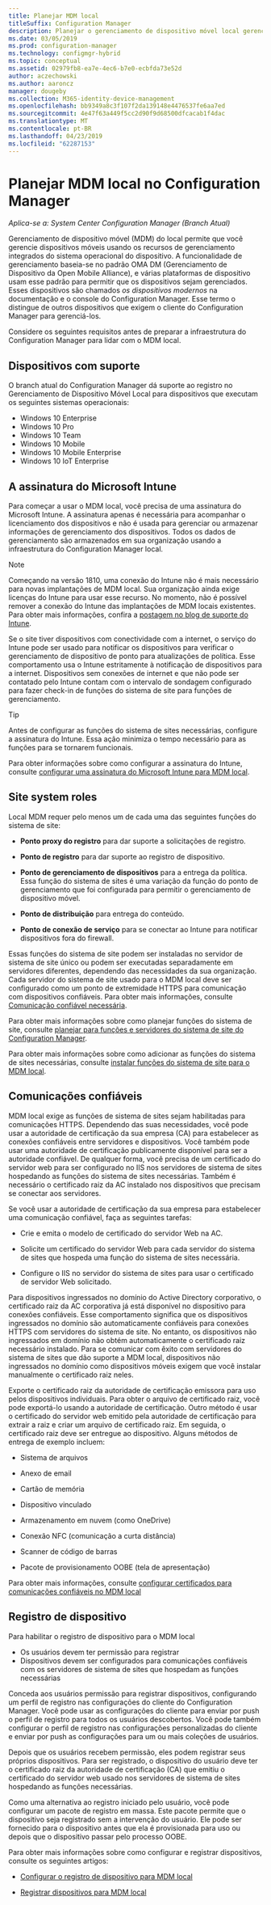 ```yaml
---
title: Planejar MDM local
titleSuffix: Configuration Manager
description: Planejar o gerenciamento de dispositivo móvel local gerenciar dispositivos móveis no Configuration Manager
ms.date: 03/05/2019
ms.prod: configuration-manager
ms.technology: configmgr-hybrid
ms.topic: conceptual
ms.assetid: 02979fb8-ea7e-4ec6-b7e0-ecbfda73e52d
author: aczechowski
ms.author: aaroncz
manager: dougeby
ms.collection: M365-identity-device-management
ms.openlocfilehash: bb9349a8c3f107f2da139148e4476537fe6aa7ed
ms.sourcegitcommit: 4e47f63a449f5cc2d90f9d68500dfcacab1f4dac
ms.translationtype: MT
ms.contentlocale: pt-BR
ms.lasthandoff: 04/23/2019
ms.locfileid: "62287153"
---
```

# <a name="plan-for-on-premises-mdm-in-configuration-manager"></a>Planejar MDM local no Configuration Manager

*Aplica-se a: System Center Configuration Manager (Branch Atual)*

Gerenciamento de dispositivo móvel (MDM) do local permite que você gerencie dispositivos móveis usando os recursos de gerenciamento integrados do sistema operacional do dispositivo. A funcionalidade de gerenciamento baseia-se no padrão OMA DM (Gerenciamento de Dispositivo da Open Mobile Alliance), e várias plataformas de dispositivo usam esse padrão para permitir que os dispositivos sejam gerenciados. Esses dispositivos são chamados *os dispositivos modernos* na documentação e o console do Configuration Manager. Esse termo o distingue de outros dispositivos que exigem o cliente do Configuration Manager para gerenciá-los.  

Considere os seguintes requisitos antes de preparar a infraestrutura do Configuration Manager para lidar com o MDM local.



## <a name="bkmk_devices"></a> Dispositivos com suporte  

O branch atual do Configuration Manager dá suporte ao registro no Gerenciamento de Dispositivo Móvel Local para dispositivos que executam os seguintes sistemas operacionais:  
  
- Windows 10 Enterprise  
- Windows 10 Pro  
- Windows 10 Team   
- Windows 10 Mobile  
- Windows 10 Mobile Enterprise
- Windows 10 IoT Enterprise   



##  <a name="bkmk_intune"></a> A assinatura do Microsoft Intune  

Para começar a usar o MDM local, você precisa de uma assinatura do Microsoft Intune. A assinatura apenas é necessária para acompanhar o licenciamento dos dispositivos e não é usada para gerenciar ou armazenar informações de gerenciamento dos dispositivos. Todos os dados de gerenciamento são armazenados em sua organização usando a infraestrutura do Configuration Manager local.  

> [!Note]  
> Começando na versão 1810, uma conexão do Intune não é mais necessário para novas implantações de MDM local.<!--3607730, fka 1359124--> Sua organização ainda exige licenças do Intune para usar esse recurso. No momento, não é possível remover a conexão do Intune das implantações de MDM locais existentes. Para obter mais informações, confira a [postagem no blog de suporte do Intune](https://techcommunity.microsoft.com/t5/Intune-Customer-Success/Move-from-Hybrid-Mobile-Device-Management-to-Intune-on-Azure/ba-p/280150).  

Se o site tiver dispositivos com conectividade com a internet, o serviço do Intune pode ser usado para notificar os dispositivos para verificar o gerenciamento de dispositivo de ponto para atualizações de política. Esse comportamento usa o Intune estritamente à notificação de dispositivos para a internet. Dispositivos sem conexões de internet e que não pode ser contatado pelo Intune contam com o intervalo de sondagem configurado para fazer check-in de funções do sistema de site para funções de gerenciamento.  

> [!TIP]  
> Antes de configurar as funções do sistema de sites necessárias, configure a assinatura do Intune. Essa ação minimiza o tempo necessário para as funções para se tornarem funcionais.  

Para obter informações sobre como configurar a assinatura do Intune, consulte [configurar uma assinatura do Microsoft Intune para MDM local](/sccm/mdm/get-started/set-up-intune-subscription-on-premises-mdm).  



##  <a name="bkmk_roles"></a> Site system roles  

Local MDM requer pelo menos um de cada uma das seguintes funções do sistema de site:  

- **Ponto proxy do registro** para dar suporte a solicitações de registro.  

- **Ponto de registro** para dar suporte ao registro de dispositivo.  

- **Ponto de gerenciamento de dispositivos** para a entrega da política. Essa função do sistema de sites é uma variação da função do ponto de gerenciamento que foi configurada para permitir o gerenciamento de dispositivo móvel.  

- **Ponto de distribuição** para entrega do conteúdo.  

- **Ponto de conexão de serviço** para se conectar ao Intune para notificar dispositivos fora do firewall.  

Essas funções do sistema de site podem ser instaladas no servidor de sistema de site único ou podem ser executadas separadamente em servidores diferentes, dependendo das necessidades da sua organização. Cada servidor do sistema de site usado para o MDM local deve ser configurado como um ponto de extremidade HTTPS para comunicação com dispositivos confiáveis. Para obter mais informações, consulte [Comunicação confiável necessária](#bkmk_trustedComs).  

Para obter mais informações sobre como planejar funções do sistema de site, consulte [planejar para funções e servidores do sistema de site do Configuration Manager](/sccm/core/plan-design/hierarchy/plan-for-site-system-servers-and-site-system-roles).  

Para obter mais informações sobre como adicionar as funções do sistema de sites necessárias, consulte [instalar funções do sistema de site para o MDM local](/sccm/mdm/get-started/install-site-system-roles-for-on-premises-mdm).  



##  <a name="bkmk_trustedComs"></a> Comunicações confiáveis  

MDM local exige as funções de sistema de sites sejam habilitadas para comunicações HTTPS. Dependendo das suas necessidades, você pode usar a autoridade de certificação da sua empresa (CA) para estabelecer as conexões confiáveis entre servidores e dispositivos. Você também pode usar uma autoridade de certificação publicamente disponível para ser a autoridade confiável. De qualquer forma, você precisa de um certificado do servidor web para ser configurado no IIS nos servidores de sistema de sites hospedando as funções do sistema de sites necessárias. Também é necessário o certificado raiz da AC instalado nos dispositivos que precisam se conectar aos servidores.  

Se você usar a autoridade de certificação da sua empresa para estabelecer uma comunicação confiável, faça as seguintes tarefas:  

- Crie e emita o modelo de certificado do servidor Web na AC.  

- Solicite um certificado do servidor Web para cada servidor do sistema de sites que hospeda uma função do sistema de sites necessária.  

- Configure o IIS no servidor do sistema de sites para usar o certificado de servidor Web solicitado.  

Para dispositivos ingressados no domínio do Active Directory corporativo, o certificado raiz da AC corporativa já está disponível no dispositivo para conexões confiáveis. Esse comportamento significa que os dispositivos ingressados no domínio são automaticamente confiáveis para conexões HTTPS com servidores do sistema de site. No entanto, os dispositivos não ingressados em domínio não obtém automaticamente o certificado raiz necessário instalado. Para se comunicar com êxito com servidores do sistema de sites que dão suporte a MDM local, dispositivos não ingressados no domínio como dispositivos móveis exigem que você instalar manualmente o certificado raiz neles.  

Exporte o certificado raiz da autoridade de certificação emissora para uso pelos dispositivos individuais. Para obter o arquivo de certificado raiz, você pode exportá-lo usando a autoridade de certificação. Outro método é usar o certificado do servidor web emitido pela autoridade de certificação para extrair a raiz e criar um arquivo de certificado raiz. Em seguida, o certificado raiz deve ser entregue ao dispositivo. Alguns métodos de entrega de exemplo incluem:

- Sistema de arquivos  

- Anexo de email  

- Cartão de memória  

- Dispositivo vinculado  

- Armazenamento em nuvem (como OneDrive)  

- Conexão NFC (comunicação a curta distância)  

- Scanner de código de barras  

- Pacote de provisionamento OOBE (tela de apresentação)  

Para obter mais informações, consulte [configurar certificados para comunicações confiáveis no MDM local](/sccm/mdm/get-started/set-up-certificates-on-premises-mdm)  



##  <a name="bkmk_enrollment"></a> Registro de dispositivo

Para habilitar o registro de dispositivo para o MDM local
- Os usuários devem ter permissão para registrar 
- Dispositivos devem ser configurados para comunicações confiáveis com os servidores de sistema de sites que hospedam as funções necessárias  

Conceda aos usuários permissão para registrar dispositivos, configurando um perfil de registro nas configurações do cliente do Configuration Manager. Você pode usar as configurações do cliente para enviar por push o perfil de registro para todos os usuários descobertos. Você pode também configurar o perfil de registro nas configurações personalizadas do cliente e enviar por push as configurações para um ou mais coleções de usuários.  

Depois que os usuários recebem permissão, eles podem registrar seus próprios dispositivos. Para ser registrado, o dispositivo do usuário deve ter o certificado raiz da autoridade de certificação (CA) que emitiu o certificado do servidor web usado nos servidores de sistema de sites hospedando as funções necessárias.  

Como uma alternativa ao registro iniciado pelo usuário, você pode configurar um pacote de registro em massa. Este pacote permite que o dispositivo seja registrado sem a intervenção do usuário. Ele pode ser fornecido para o dispositivo antes que ela é provisionada para uso ou depois que o dispositivo passar pelo processo OOBE.  

Para obter mais informações sobre como configurar e registrar dispositivos, consulte os seguintes artigos: 

- [Configurar o registro de dispositivo para MDM local](/sccm/mdm/get-started/set-up-device-enrollment-on-premises-mdm)  

- [Registrar dispositivos para MDM local](/sccm/mdm/deploy-use/enroll-devices-on-premises-mdm)  

